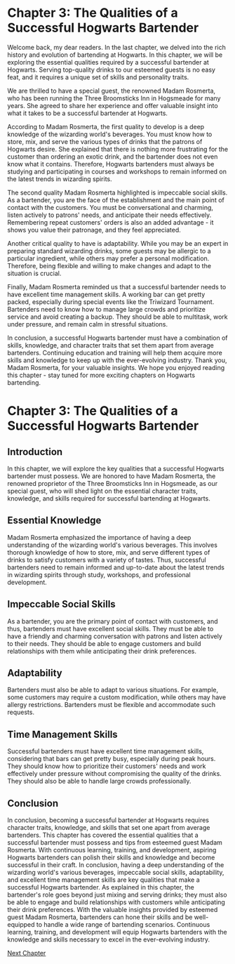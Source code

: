 # Chapter 3: The Qualities of a Successful Hogwarts Bartender

Welcome back, my dear readers. In the last chapter, we delved into the rich history and evolution of bartending at Hogwarts. In this chapter, we will be exploring the essential qualities required by a successful bartender at Hogwarts. Serving top-quality drinks to our esteemed guests is no easy feat, and it requires a unique set of skills and personality traits.

We are thrilled to have a special guest, the renowned Madam Rosmerta, who has been running the Three Broomsticks Inn in Hogsmeade for many years. She agreed to share her experience and offer valuable insight into what it takes to be a successful bartender at Hogwarts. 

According to Madam Rosmerta, the first quality to develop is a deep knowledge of the wizarding world's beverages. You must know how to store, mix, and serve the various types of drinks that the patrons of Hogwarts desire. She explained that there is nothing more frustrating for the customer than ordering an exotic drink, and the bartender does not even know what it contains. Therefore, Hogwarts bartenders must always be studying and participating in courses and workshops to remain informed on the latest trends in wizarding spirits. 

The second quality Madam Rosmerta highlighted is impeccable social skills. As a bartender, you are the face of the establishment and the main point of contact with the customers. You must be conversational and charming, listen actively to patrons' needs, and anticipate their needs effectively. Remembering repeat customers' orders is also an added advantage - it shows you value their patronage, and they feel appreciated. 

Another critical quality to have is adaptability. While you may be an expert in preparing standard wizarding drinks, some guests may be allergic to a particular ingredient, while others may prefer a personal modification. Therefore, being flexible and willing to make changes and adapt to the situation is crucial. 

Finally, Madam Rosmerta reminded us that a successful bartender needs to have excellent time management skills. A working bar can get pretty packed, especially during special events like the Triwizard Tournament. Bartenders need to know how to manage large crowds and prioritize service and avoid creating a backup. They should be able to multitask, work under pressure, and remain calm in stressful situations. 

In conclusion, a successful Hogwarts bartender must have a combination of skills, knowledge, and character traits that set them apart from average bartenders. Continuing education and training will help them acquire more skills and knowledge to keep up with the ever-evolving industry. Thank you, Madam Rosmerta, for your valuable insights. We hope you enjoyed reading this chapter - stay tuned for more exciting chapters on Hogwarts bartending.
# Chapter 3: The Qualities of a Successful Hogwarts Bartender

## Introduction
In this chapter, we will explore the key qualities that a successful Hogwarts bartender must possess. We are honored to have Madam Rosmerta, the renowned proprietor of the Three Broomsticks Inn in Hogsmeade, as our special guest, who will shed light on the essential character traits, knowledge, and skills required for successful bartending at Hogwarts.

## Essential Knowledge
Madam Rosmerta emphasized the importance of having a deep understanding of the wizarding world's various beverages. This involves thorough knowledge of how to store, mix, and serve different types of drinks to satisfy customers with a variety of tastes. Thus, successful bartenders need to remain informed and up-to-date about the latest trends in wizarding spirits through study, workshops, and professional development.

## Impeccable Social Skills
As a bartender, you are the primary point of contact with customers, and thus, bartenders must have excellent social skills. They must be able to have a friendly and charming conversation with patrons and listen actively to their needs. They should be able to engage customers and build relationships with them while anticipating their drink preferences.

## Adaptability
Bartenders must also be able to adapt to various situations. For example, some customers may require a custom modification, while others may have allergy restrictions. Bartenders must be flexible and accommodate such requests. 

## Time Management Skills
Successful bartenders must have excellent time management skills, considering that bars can get pretty busy, especially during peak hours. They should know how to prioritize their customers' needs and work effectively under pressure without compromising the quality of the drinks. They should also be able to handle large crowds professionally.

## Conclusion
In conclusion, becoming a successful bartender at Hogwarts requires character traits, knowledge, and skills that set one apart from average bartenders. This chapter has covered the essential qualities that a successful bartender must possess and tips from esteemed guest Madam Rosmerta. With continuous learning, training, and development, aspiring Hogwarts bartenders can polish their skills and knowledge and become successful in their craft.
In conclusion, having a deep understanding of the wizarding world's various beverages, impeccable social skills, adaptability, and excellent time management skills are key qualities that make a successful Hogwarts bartender.  As explained in this chapter, the bartender's role goes beyond just mixing and serving drinks; they must also be able to engage and build relationships with customers while anticipating their drink preferences. With the valuable insights provided by esteemed guest Madam Rosmerta, bartenders can hone their skills and be well-equipped to handle a wide range of bartending scenarios. Continuous learning, training, and development will equip Hogwarts bartenders with the knowledge and skills necessary to excel in the ever-evolving industry.


[Next Chapter](04_Chapter04.md)